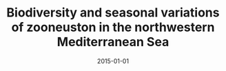 ﻿---
title: "Biodiversity and seasonal variations of zooneuston in the northwestern Mediterranean Sea"
date: 2015-01-01
publishDate: 2020-02-22T09:51:32.596936Z
authors: ["France Collard", "Amandine Collignon", "Jean-henri Hecq", "Loïc Michel", "Anne Goffart"]
publication_types: ["2"]
abstract: ""
featured: false
publication: "*Belgian Journal of Zoology*"
tags: []
---

